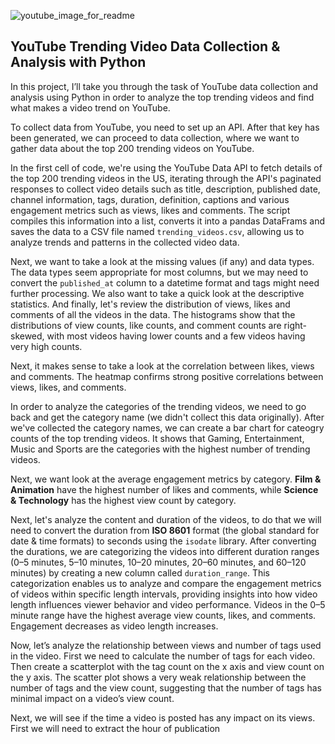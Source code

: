 ![youtube_image_for_readme](https://github.com/user-attachments/assets/7dcef74a-3396-47bc-ac23-8793f597f4e4)

## YouTube Trending Video Data Collection & Analysis with Python

In this project, I’ll take you through the task of YouTube data collection and analysis using Python in order to analyze the top trending videos and find what makes a video trend on YouTube. 

To collect data from YouTube, you need to set up an API. After that key has been generated, we can proceed to data collection, where we want to gather data about the top 200 trending videos on YouTube. 

In the first cell of code, we're using the YouTube Data API to fetch details of the top 200 trending videos in the US, iterating through the API's paginated responses to collect video details such as title, description, published date, channel information, tags, duration, definition, captions and various engagement metrics such as views, likes and comments. The script compiles this information into a list, converts it into a pandas DataFrams and saves the data to a CSV file named `trending_videos.csv`, allowing us to analyze trends and patterns in the collected video data.

Next, we want to take a look at the missing values (if any) and data types. The data types seem appropriate for most columns, but we may need to convert the `published_at` column to a datetime format and tags might need further processing. We also want to take a quick look at the descriptive statistics. And finally, let's review the distribution of views, likes and comments of all the videos in the data. The histograms show that the distributions of view counts, like counts, and comment counts are right-skewed, with most videos having lower counts and a few videos having very high counts.

Next, it makes sense to take a look at the correlation between likes, views and comments. The heatmap confirms strong positive correlations between views, likes, and comments.

In order to analyze the categories of the trending videos, we need to go back and get the category name (we didn't collect this data originally). After we've collected the category names, we can create a bar chart for cateogry counts of the top trending videos. 
It shows that Gaming, Entertainment, Music and Sports are the categories with the highest number of trending videos. 

Next, we want look at the average engagement metrics by category. **Film & Animation** have the highest number of likes and comments, while **Science & Technology** has the highest view count by category. 

Next, let's analyze the content and duration of the videos, to do that we will need to convert the duration from **ISO 8601** format (the global standard for date & time formats) to seconds using the `isodate` library.
After converting the durations, we are categorizing the videos into different duration ranges (0–5 minutes, 5–10 minutes, 10–20 minutes, 20–60 minutes, and 60–120 minutes) by creating a new column called `duration_range`.
This categorization enables us to analyze and compare the engagement metrics of videos within specific length intervals, providing insights into how video length influences viewer behavior and video performance.
Videos in the 0–5 minute range have the highest average view counts, likes, and comments. Engagement decreases as video length increases.

Now, let’s analyze the relationship between views and number of tags used in the video. First we need to calculate the number of tags for each video. Then create a scatterplot with the tag count on the x axis and view count on the y axis. The scatter plot shows a very weak relationship between the number of tags and the view count, suggesting that the number of tags has minimal impact on a video’s view count.

Next, we will see if the time a video is posted has any impact on its views. First we will need to extract the hour of publication
